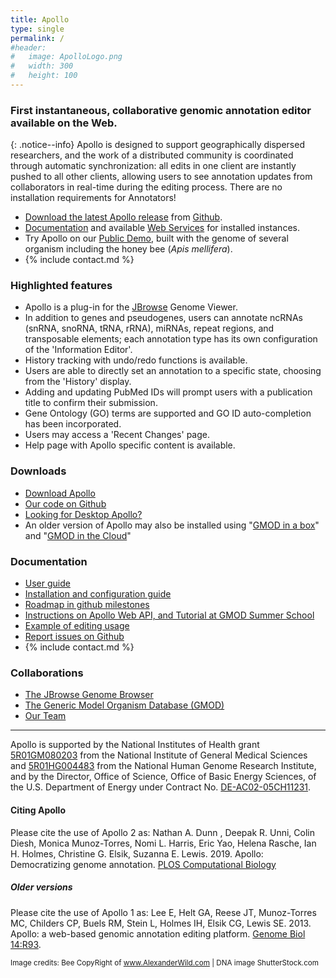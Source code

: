 ```yaml
---
title: Apollo
type: single
permalink: /
#header:
#   image: ApolloLogo.png
#   width: 300
#   height: 100
---
```

### First instantaneous, collaborative genomic annotation editor available on the Web. 


{: .notice--info}
Apollo is designed to support geographically dispersed researchers, and the work of a distributed community is coordinated through automatic synchronization: all edits in one client are instantly pushed to all other clients, allowing users to see annotation updates from collaborators in real-time during the editing process.  There are no installation requirements for Annotators!

- [Download the latest Apollo release](https://github.com/GMOD/Apollo/releases/latest) from [Github](https://github.com/GMOD/Apollo/).
- [Documentation](http://genomearchitect.readthedocs.io/) and available [Web Services](http://demo.genomearchitect.org/Apollo2/WebServices/) for installed instances.
- Try Apollo on our [Public Demo](demo), built with the genome of several organism including the honey bee (<i>Apis mellifera</i>).  
- {% include contact.md %}

### Highlighted features

* Apollo is a plug-in for the [JBrowse](http://jbrowse.org) Genome Viewer.
* In addition to genes and pseudogenes, users can annotate ncRNAs (snRNA, snoRNA, tRNA, rRNA), miRNAs, repeat regions, and transposable elements; each annotation type has its own configuration of the 'Information Editor'.
* History tracking with undo/redo functions is available.
* Users are able to directly set an annotation to a specific state, choosing from the 'History' display.
* Adding and updating PubMed IDs will prompt users with a publication title to confirm their submission.
* Gene Ontology (GO) terms are supported and GO ID auto-completion has been incorporated.
* Users may access a 'Recent Changes' page.
* Help page with Apollo specific content is available.

### Downloads

* [Download Apollo](https://github.com/GMOD/Apollo/releases/latest)
* [Our code on Github](https://github.com/GMOD/Apollo)
* [Looking for Desktop Apollo?](https://genomearchitect.github.io/older-apollo/)
* An older version of Apollo may also be installed using "[GMOD in a box](http://gmod.org/wiki/Box)" and "[GMOD in the Cloud](http://gmod.org/wiki/Cloud)"


### Documentation

* [User guide](users-guide)
* [Installation and configuration guide](http://genomearchitect.readthedocs.org/en/latest/)
* [Roadmap in github milestones](https://github.com/GMOD/Apollo/milestones)
* [Instructions on Apollo Web API, and Tutorial at GMOD Summer School](documentation)
* [Example of editing usage](https://www.slideshare.net/MonicaMunozTorres/apollo-workshop-ags2017-editing-functionality) 
* [Report issues on Github](https://github.com/GMOD/Apollo/issues)
* {% include contact.md %}

### Collaborations
* [The JBrowse Genome Browser](http://jbrowse.org)
* [The Generic Model Organism Database (GMOD)](http://gmod.org)
* [Our Team](about)


---

Apollo is supported by the National Institutes of Health grant [5R01GM080203](http://projectreporter.nih.gov/project_info_description.cfm?aid=8261316&icde=0)
 from the National Institute of General Medical Sciences and [5R01HG004483](http://projectreporter.nih.gov/project_info_description.cfm?aid=7681268&icde=0) 
 from the National Human Genome Research Institute, and by the Director, Office of Science, Office of Basic Energy Sciences,
  of the U.S. Department of Energy under Contract No. [DE-AC02-05CH11231](http://www.ucop.edu/laboratory-management/contracts/lbnl/index.html).

#### Citing Apollo 
Please cite the use of Apollo 2 as: 
Nathan A. Dunn , Deepak R. Unni, Colin Diesh, Monica Munoz-Torres, Nomi L. Harris, Eric Yao, Helena Rasche, Ian H. Holmes, Christine G. Elsik, Suzanna E. Lewis. 2019.  Apollo: Democratizing genome annotation. [PLOS Computational Biology](https://doi.org/10.1371/journal.pcbi.1006790)

##### Older versions
Please cite the use of Apollo 1 as: Lee E, Helt GA, Reese JT, Munoz-Torres MC, Childers CP, Buels RM, Stein L, Holmes IH, Elsik CG, Lewis SE. 2013. Apollo: a web-based genomic annotation editing platform. [Genome Biol 14:R93](http://genomebiology.com/2013/14/8/R93/abstract). 

<small>Image credits: Bee CopyRight of www.AlexanderWild.com | DNA image ShutterStock.com</small>

